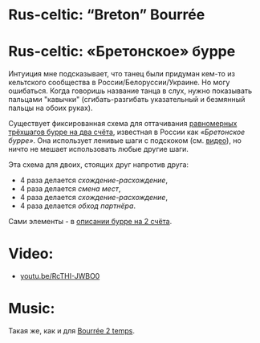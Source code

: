 Rus-celtic: “Breton” Bourrée
===================
# Rus-celtic: «Бретонское» бурре
Интуиция мне подсказывает, что танец были придуман кем-то из кельтского сообщества в России/Белоруссии/Украине. Но могу ошибаться. Когда говоришь название танца в слух, нужно показывать пальцами "кавычки" (сгибать-разгибать указательный и безмянный пальцы на обоих руках).

Существует фиксированная схема для оттачивания [равномерных трёхшагов бурре на два счёта](bourree.md), известная в России как _«Бретонское бурре»_. Она использует ленивые шаги с подскоком (см. [видео](https://www.youtube.com/watch?v=RcTHI-JWBO0)), но ничто не мешает использовать любые другие шаги.

Эта схема для двоих, стоящих друг напротив друга:

- 4 раза делается _схождение-расхождение_,
- 4 раза делается _смена мест_,
- 4 раза делается _схождение-расхождение_,
- 4 раза делается _обход партнёра_.

Сами элементы - в [описании бурре на 2 счёта](bourree.md).

Video:
======
- [youtu.be/RcTHI-JWBO0](https://www.youtube.com/watch?v=RcTHI-JWBO0)

Music:
======
Такая же, как и для [Bourrée 2 temps](bourree.md).
